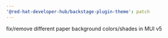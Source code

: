 ```yaml
---
'@red-hat-developer-hub/backstage-plugin-theme': patch
---
```


fix/remove different paper background colors/shades in MUI v5
